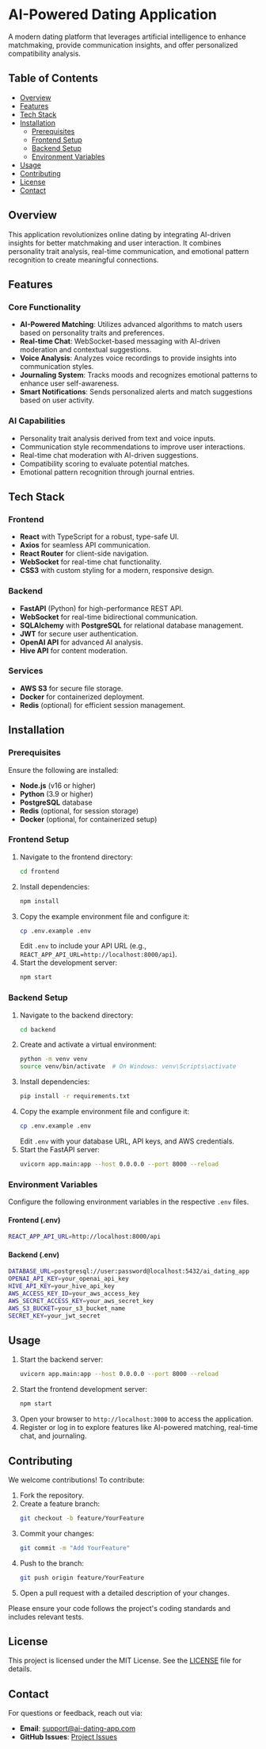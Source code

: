 # AI-Powered Dating Application

A modern dating platform that leverages artificial intelligence to enhance matchmaking, provide communication insights, and offer personalized compatibility analysis.

## Table of Contents
- [Overview](#overview)
- [Features](#features)
- [Tech Stack](#tech-stack)
- [Installation](#installation)
  - [Prerequisites](#prerequisites)
  - [Frontend Setup](#frontend-setup)
  - [Backend Setup](#backend-setup)
  - [Environment Variables](#environment-variables)
- [Usage](#usage)
- [Contributing](#contributing)
- [License](#license)
- [Contact](#contact)

## Overview
This application revolutionizes online dating by integrating AI-driven insights for better matchmaking and user interaction. It combines personality trait analysis, real-time communication, and emotional pattern recognition to create meaningful connections.

## Features

### Core Functionality
- **AI-Powered Matching**: Utilizes advanced algorithms to match users based on personality traits and preferences.
- **Real-time Chat**: WebSocket-based messaging with AI-driven moderation and contextual suggestions.
- **Voice Analysis**: Analyzes voice recordings to provide insights into communication styles.
- **Journaling System**: Tracks moods and recognizes emotional patterns to enhance user self-awareness.
- **Smart Notifications**: Sends personalized alerts and match suggestions based on user activity.

### AI Capabilities
- Personality trait analysis derived from text and voice inputs.
- Communication style recommendations to improve user interactions.
- Real-time chat moderation with AI-driven suggestions.
- Compatibility scoring to evaluate potential matches.
- Emotional pattern recognition through journal entries.

## Tech Stack

### Frontend
- **React** with TypeScript for a robust, type-safe UI.
- **Axios** for seamless API communication.
- **React Router** for client-side navigation.
- **WebSocket** for real-time chat functionality.
- **CSS3** with custom styling for a modern, responsive design.

### Backend
- **FastAPI** (Python) for high-performance REST API.
- **WebSocket** for real-time bidirectional communication.
- **SQLAlchemy** with **PostgreSQL** for relational database management.
- **JWT** for secure user authentication.
- **OpenAI API** for advanced AI analysis.
- **Hive API** for content moderation.

### Services
- **AWS S3** for secure file storage.
- **Docker** for containerized deployment.
- **Redis** (optional) for efficient session management.

## Installation

### Prerequisites
Ensure the following are installed:
- **Node.js** (v16 or higher)
- **Python** (3.9 or higher)
- **PostgreSQL** database
- **Redis** (optional, for session storage)
- **Docker** (optional, for containerized setup)

### Frontend Setup
1. Navigate to the frontend directory:
   ```bash
   cd frontend
   ```
2. Install dependencies:
   ```bash
   npm install
   ```
3. Copy the example environment file and configure it:
   ```bash
   cp .env.example .env
   ```
   Edit `.env` to include your API URL (e.g., `REACT_APP_API_URL=http://localhost:8000/api`).
4. Start the development server:
   ```bash
   npm start
   ```

### Backend Setup
1. Navigate to the backend directory:
   ```bash
   cd backend
   ```
2. Create and activate a virtual environment:
   ```bash
   python -m venv venv
   source venv/bin/activate  # On Windows: venv\Scripts\activate
   ```
3. Install dependencies:
   ```bash
   pip install -r requirements.txt
   ```
4. Copy the example environment file and configure it:
   ```bash
   cp .env.example .env
   ```
   Edit `.env` with your database URL, API keys, and AWS credentials.
5. Start the FastAPI server:
   ```bash
   uvicorn app.main:app --host 0.0.0.0 --port 8000 --reload
   ```

### Environment Variables
Configure the following environment variables in the respective `.env` files.

#### Frontend (.env)
```bash
REACT_APP_API_URL=http://localhost:8000/api
```

#### Backend (.env)
```bash
DATABASE_URL=postgresql://user:password@localhost:5432/ai_dating_app
OPENAI_API_KEY=your_openai_api_key
HIVE_API_KEY=your_hive_api_key
AWS_ACCESS_KEY_ID=your_aws_access_key
AWS_SECRET_ACCESS_KEY=your_aws_secret_key
AWS_S3_BUCKET=your_s3_bucket_name
SECRET_KEY=your_jwt_secret
```

## Usage
1. Start the backend server:
   ```bash
   uvicorn app.main:app --host 0.0.0.0 --port 8000 --reload
   ```
2. Start the frontend development server:
   ```bash
   npm start
   ```
3. Open your browser to `http://localhost:3000` to access the application.
4. Register or log in to explore features like AI-powered matching, real-time chat, and journaling.

## Contributing
We welcome contributions! To contribute:
1. Fork the repository.
2. Create a feature branch:
   ```bash
   git checkout -b feature/YourFeature
   ```
3. Commit your changes:
   ```bash
   git commit -m "Add YourFeature"
   ```
4. Push to the branch:
   ```bash
   git push origin feature/YourFeature
   ```
5. Open a pull request with a detailed description of your changes.

Please ensure your code follows the project's coding standards and includes relevant tests.

## License
This project is licensed under the MIT License. See the [LICENSE](LICENSE) file for details.

## Contact
For questions or feedback, reach out via:
- **Email**: support@ai-dating-app.com
- **GitHub Issues**: [Project Issues](https://github.com/gyandip-chauhan/ai-dating-app/issues)